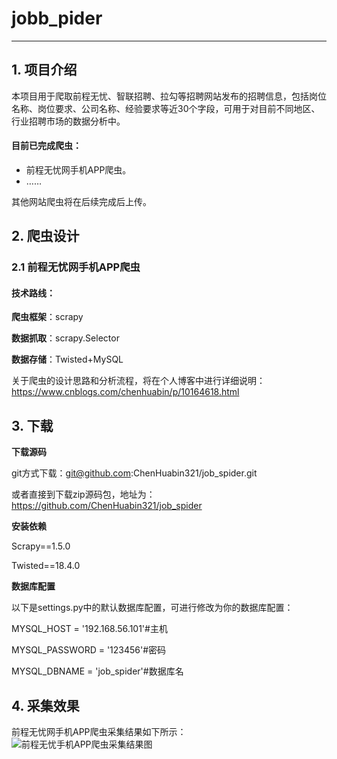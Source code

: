 # jobb_pider

---
## 1. 项目介绍
本项目用于爬取前程无忧、智联招聘、拉勾等招聘网站发布的招聘信息，包括岗位名称、岗位要求、公司名称、经验要求等近30个字段，可用于对目前不同地区、行业招聘市场的数据分析中。

#### 目前已完成爬虫：
- 前程无忧网手机APP爬虫。
- ……

其他网站爬虫将在后续完成后上传。
## 2. 爬虫设计
### 2.1 前程无忧网手机APP爬虫
#### 技术路线：

**爬虫框架**：scrapy

**数据抓取**：scrapy.Selector

**数据存储**：Twisted+MySQL

关于爬虫的设计思路和分析流程，将在个人博客中进行详细说明：
https://www.cnblogs.com/chenhuabin/p/10164618.html


## 3. 下载
**下载源码**

git方式下载：git@github.com:ChenHuabin321/job_spider.git

或者直接到下载zip源码包，地址为：https://github.com/ChenHuabin321/job_spider

**安装依赖**

Scrapy==1.5.0

Twisted==18.4.0


**数据库配置**

以下是settings.py中的默认数据库配置，可进行修改为你的数据库配置：

MYSQL_HOST = '192.168.56.101'#主机

MYSQL_PASSWORD = '123456'#密码

MYSQL_DBNAME = 'job_spider'#数据库名

## 4. 采集效果
前程无忧网手机APP爬虫采集结果如下所示：
![前程无忧手机APP爬虫采集结果图](https://github.com/ChenHuabin321/job_spider/blob/master/jobSpider/qcwySpiderResult.png)

